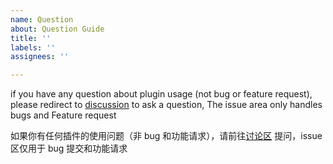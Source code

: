 ```yaml
---
name: Question
about: Question Guide
title: ''
labels: ''
assignees: ''

---
```


if you have any question about plugin usage (not bug or feature request), please redirect to [discussion](https://github.com/vran-dev/obsidian-form-flow/discussions) to ask a question, The issue area only handles bugs and Feature request

如果你有任何插件的使用问题（非 bug 和功能请求），请前往[讨论区](https://github.com/vran-dev/obsidian-form-flow/discussions) 提问，issue 区仅用于 bug 提交和功能请求
